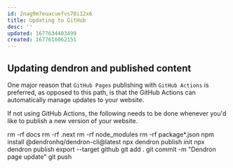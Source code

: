 ```yaml
---
id: 2nag9m7euacuefvs78i12x6
title: Updating to GitHub
desc: ''
updated: 1677634403499
created: 1677616062151
---
```


## Updating dendron and published content

One major reason that `GitHub Pages` publishing with `GitHub Actions` is preferred, as opposed to this path, is that the GitHub Actions can automatically manage updates to your website.

If not using GitHub Actions, the following needs to be done whenever you'd like to publish a new version of your website.

rm -rf docs
rm -rf .next
rm -rf node_modules
rm -rf package*.json
npm install @dendronhq/dendron-cli@latest
npx dendron publish init
npx dendron publish export --target github
git add .
git commit -m "Dendron page update"
git push